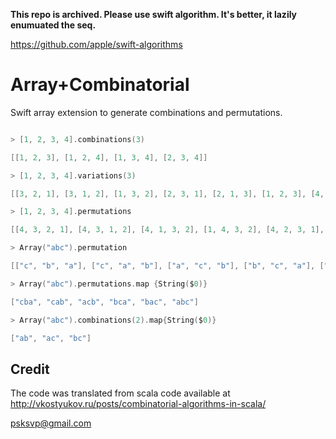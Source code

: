**This repo is archived. Please use swift algorithm. It's better, it lazily enumuated the seq.**

https://github.com/apple/swift-algorithms

# Array+Combinatorial


Swift array extension to generate combinations and permutations. 

``` swift

> [1, 2, 3, 4].combinations(3) 

[[1, 2, 3], [1, 2, 4], [1, 3, 4], [2, 3, 4]]

> [1, 2, 3, 4].variations(3)

[[3, 2, 1], [3, 1, 2], [1, 3, 2], [2, 3, 1], [2, 1, 3], [1, 2, 3], [4, 2, 1], [4, 1, 2], [1, 4, 2], [2, 4, 1], [2, 1, 4], [1, 2, 4], [4, 3, 1], [4, 1, 3], [1, 4, 3], [3, 4, 1], [3, 1, 4], [1, 3, 4], [4, 3, 2], [4, 2, 3], [2, 4, 3], [3, 4, 2], [3, 2, 4], [2, 3, 4]]

> [1, 2, 3, 4].permutations

[[4, 3, 2, 1], [4, 3, 1, 2], [4, 1, 3, 2], [1, 4, 3, 2], [4, 2, 3, 1], [4, 2, 1, 3], [4, 1, 2, 3], [1, 4, 2, 3], [2, 4, 3, 1], [2, 4, 1, 3], [2, 1, 4, 3], [1, 2, 4, 3], [3, 4, 2, 1], [3, 4, 1, 2], [3, 1, 4, 2], [1, 3, 4, 2], [3, 2, 4, 1], [3, 2, 1, 4], [3, 1, 2, 4], [1, 3, 2, 4], [2, 3, 4, 1], [2, 3, 1, 4], [2, 1, 3, 4], [1, 2, 3, 4]]

> Array("abc").permutation

[["c", "b", "a"], ["c", "a", "b"], ["a", "c", "b"], ["b", "c", "a"], ["b", "a", "c"], ["a", "b", "c"]]

> Array("abc").permutations.map {String($0)}

["cba", "cab", "acb", "bca", "bac", "abc"]

> Array("abc").combinations(2).map{String($0)}

["ab", "ac", "bc"]

```


## Credit 

The code was translated from scala code available at  http://vkostyukov.ru/posts/combinatorial-algorithms-in-scala/

<psksvp@gmail.com>

